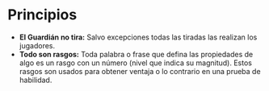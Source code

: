 # Principios
- **El Guardián no tira:** Salvo excepciones todas las tiradas las realizan los jugadores.
- **Todo son rasgos:** Toda palabra o frase que defina las propiedades de algo es un rasgo con un número (nivel que indica su magnitud). Estos rasgos son usados para obtener ventaja o lo contrario en una prueba de habilidad.